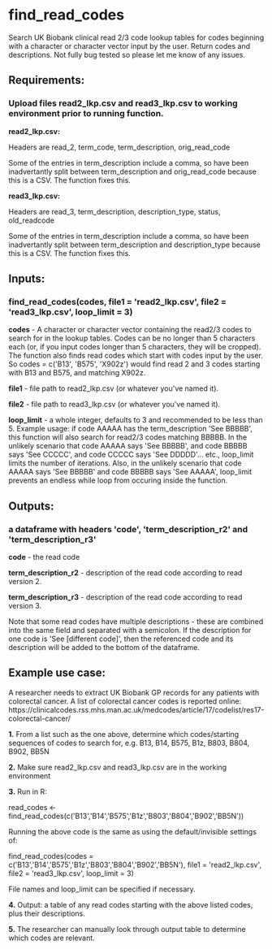# find_read_codes
Search UK Biobank clinical read 2/3 code lookup tables for codes beginning with a character or character vector input by the user. Return codes and descriptions. Not fully bug tested so please let me know of any issues.


<h2>Requirements:</h2> <h3>Upload files read2_lkp.csv and read3_lkp.csv to working environment prior to running function.</h3>
<b>read2_lkp.csv:</b></p>
Headers are read_2, term_code, term_description, orig_read_code</p>
Some of the entries in term_description include a comma, so have been inadvertantly split between term_description and orig_read_code because this is a CSV. The function fixes this.</p>
<b>read3_lkp.csv:</b></p>
Headers are read_3, term_description, description_type, status, old_readcode</p>
Some of the entries in term_description include a comma, so have been inadvertantly split between term_description and description_type because this is a CSV. The function fixes this.</p>

<h2>Inputs:</h2> <h3>find_read_codes(codes, file1 = 'read2_lkp.csv', file2 = 'read3_lkp.csv', loop_limit = 3)</h3>
<b>codes</b> - A character or character vector containing the read2/3 codes to search for in the lookup tables. Codes can be no longer than 5 characters each (or, if you input codes longer than 5 characters, they will be cropped). The function also finds read codes which start with codes input by the user. So codes = c('B13', 'B575', 'X902z') would find read 2 and 3 codes starting with B13 and B575, and matching X902z.</p>
<b>file1</b> - file path to read2_lkp.csv (or whatever you've named it).</p>
<b>file2</b> - file path to read3_lkp.csv (or whatever you've named it).</p>
<b>loop_limit</b> - a whole integer, defaults to 3 and recommended to be less than 5. Example usage: if code AAAAA has the term_description 'See BBBBB', this function will also search for read2/3 codes matching BBBBB. In the unlikely scenario that code AAAAA says 'See BBBBB', and code BBBBB says 'See CCCCC', and code CCCCC says 'See DDDDD'... etc., loop_limit limits the number of iterations. Also, in the unlikely scenario that code AAAAA says 'See BBBBB' and code BBBBB says 'See AAAAA', loop_limit prevents an endless while loop from occuring inside the function.</p>

<h2>Outputs:</h2> <h3>a dataframe with headers 'code', 'term_description_r2' and 'term_description_r3'</h3>
<b>code</b> - the read code</p>
<b>term_description_r2</b> - description of the read code according to read version 2.</p>
<b>term_description_r3</b> - description of the read code according to read version 3.</p>
Note that some read codes have multiple descriptions - these are combined into the same field and separated with a semicolon. If the description for one code is 'See [different code]', then the referenced code and its description will be added to the bottom of the dataframe.</p>

<h2>Example use case:</h2>
A researcher needs to extract UK Biobank GP records for any patients with colorectal cancer. A list of colorectal cancer codes is reported online: https://clinicalcodes.rss.mhs.man.ac.uk/medcodes/article/17/codelist/res17-colorectal-cancer/ </p>
<b>1.</b> From a list such as the one above, determine which codes/starting sequences of codes to search for, e.g. B13, B14, B575, B1z, B803, B804, B902, BB5N</p>
<b>2.</b> Make sure read2_lkp.csv and read3_lkp.csv are in the working environment</p>
<b>3.</b> Run in R:</p>
read_codes <- find_read_codes(c('B13','B14','B575','B1z','B803','B804','B902','BB5N'))</p>
  Running the above code is the same as using the default/invisible settings of:</p>
  find_read_codes(codes = c('B13','B14','B575','B1z','B803','B804','B902','BB5N'), file1 = 'read2_lkp.csv', file2 = 'read3_lkp.csv', loop_limit = 3)</p>
  File names and loop_limit can be specified if necessary.</p>
<b>4.</b> Output: a table of any read codes starting with the above listed codes, plus their descriptions.</p>
<b>5.</b> The researcher can manually look through output table to determine which codes are relevant.</p>
